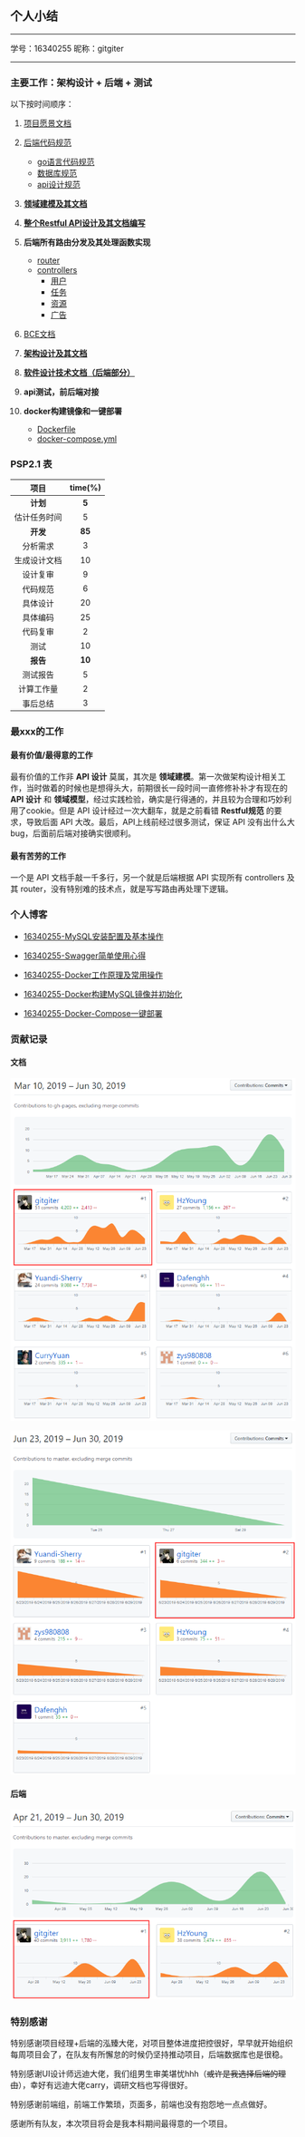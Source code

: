 ## 个人小结

---

学号：16340255
昵称：gitgiter

---

### 主要工作：架构设计 + 后端 + 测试

以下按时间顺序：

1. [项目愿景文档](../vision.md)

2. [后端代码规范](../后端代码规范.md)
    - [go语言代码规范](../后端代码规范.md#go语言编写规范)    
    - [数据库规范](../后端代码规范.md#数据库规范)
    - [api设计规范](../后端代码规范.md#接口规范) 

3. **[领域建模及其文档](../domain-model/README.md)**

4. **[整个Restful API设计及其文档编写](../api/README.md)**

5. **后端所有路由分发及其处理函数实现**
   - [router](https://github.com/swsad-dalaotelephone/Server/tree/master/router)
   - [controllers](https://github.com/swsad-dalaotelephone/Server/tree/master/controllers)
        - [用户](https://github.com/swsad-dalaotelephone/Server/tree/master/controllers/user)
        - [任务](https://github.com/swsad-dalaotelephone/Server/tree/master/controllers/task)
        - [资源](https://github.com/swsad-dalaotelephone/Server/tree/master/controllers/resource)
        - [广告](https://github.com/swsad-dalaotelephone/Server/tree/master/controllers/ad)

6. [BCE文档](../BCE.md)

7. **[架构设计及其文档](../SAD/SAD.md)**

8.  **[软件设计技术文档（后端部分）](https://swsad-dalaotelephone.github.io/SE-308/%E8%BD%AF%E4%BB%B6%E8%AE%BE%E8%AE%A1%E6%96%87%E6%A1%A3.html)**

9.  **api测试，前后端对接**

10. **docker构建镜像和一键部署**
    - [Dockerfile](https://github.com/swsad-dalaotelephone/Server/blob/master/Dockerfile)
    - [docker-compose.yml](https://github.com/swsad-dalaotelephone/Server/blob/master/docker-compose.yml)


### PSP2.1 表

| 项目 | time(%) |
| :---: | :---: |
| **计划** | **5** |
| 估计任务时间 | 5 |
| **开发** | **85** |
| 分析需求 | 3 |
| 生成设计文档 | 10 |
| 设计复审 | 9 |
| 代码规范 | 6 |
| 具体设计 | 20 |
| 具体编码 | 25 |
| 代码复审 | 2 |
| 测试 | 10 |
| **报告** | **10** |
| 测试报告 | 5 |
| 计算工作量 | 2 |
| 事后总结 | 3 |

### 最xxx的工作

#### 最有价值/最得意的工作

最有价值的工作非 **API 设计** 莫属，其次是 **领域建模**。第一次做架构设计相关工作，当时做着的时候也是想得头大，前期很长一段时间一直修修补补才有现在的 **API 设计** 和 **领域模型**，经过实践检验，确实是行得通的，并且较为合理和巧妙利用了cookie。但是 API 设计经过一次大翻车，就是之前看错 **Restful规范** 的要求，导致后面 API 大改。最后，API上线前经过很多测试，保证 API 没有出什么大bug，后面前后端对接确实很顺利。

#### 最有苦劳的工作
一个是 API 文档手敲一千多行，另一个就是后端根据 API 实现所有 controllers 及其 router，没有特别难的技术点，就是写写路由再处理下逻辑。

### 个人博客

- [16340255-MySQL安装配置及基本操作](https://gitgiter.github.io/2019/06/18/MySQL安装配置及基本操作)

- [16340255-Swagger简单使用心得](https://gitgiter.github.io/2019/06/01/Swagger简单使用心得)

- [16340255-Docker工作原理及常用操作](https://gitgiter.github.io/2019/06/26/Docker工作原理及常用操作)

- [16340255-Docker构建MySQL镜像并初始化](https://gitgiter.github.io/2019/06/29/Docker构建MySQL镜像并初始化)

- [16340255-Docker-Compose一键部署](https://gitgiter.github.io/2019/06/30/Docker-Compose一键部署)

### 贡献记录

#### 文档

![](xt-imgs/docs.png)

![](xt-imgs/se-308.png)

#### 后端

![](xt-imgs/server.png)

### 特别感谢

特别感谢项目经理+后端的泓臻大佬，对项目整体进度把控很好，早早就开始组织每周项目会了，在队友有所懈怠的时候仍坚持推动项目，后端数据库也是很稳。

特别感谢UI设计师远迪大佬，我们组男生审美堪忧hhh（~~或许是我选择后端的理由~~），幸好有远迪大佬carry，调研文档也写得很好。

特别感谢前端组，前端工作繁琐，页面多，前端也没有抱怨地一点点做好。

感谢所有队友，本次项目将会是我本科期间最得意的一个项目。